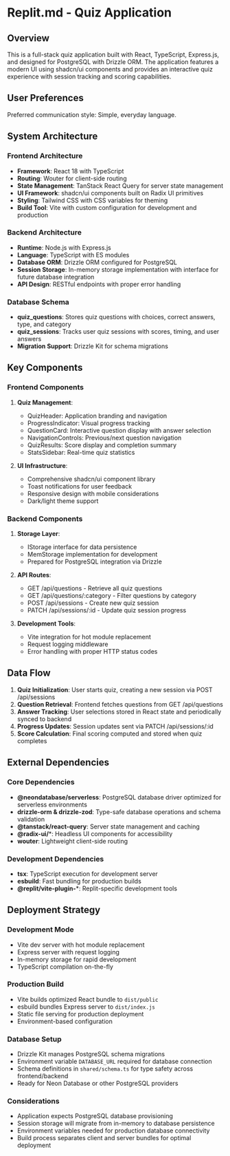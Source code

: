 # Replit.md - Quiz Application

## Overview

This is a full-stack quiz application built with React, TypeScript, Express.js, and designed for PostgreSQL with Drizzle ORM. The application features a modern UI using shadcn/ui components and provides an interactive quiz experience with session tracking and scoring capabilities.

## User Preferences

Preferred communication style: Simple, everyday language.

## System Architecture

### Frontend Architecture
- **Framework**: React 18 with TypeScript
- **Routing**: Wouter for client-side routing
- **State Management**: TanStack React Query for server state management
- **UI Framework**: shadcn/ui components built on Radix UI primitives
- **Styling**: Tailwind CSS with CSS variables for theming
- **Build Tool**: Vite with custom configuration for development and production

### Backend Architecture
- **Runtime**: Node.js with Express.js
- **Language**: TypeScript with ES modules
- **Database ORM**: Drizzle ORM configured for PostgreSQL
- **Session Storage**: In-memory storage implementation with interface for future database integration
- **API Design**: RESTful endpoints with proper error handling

### Database Schema
- **quiz_questions**: Stores quiz questions with choices, correct answers, type, and category
- **quiz_sessions**: Tracks user quiz sessions with scores, timing, and user answers
- **Migration Support**: Drizzle Kit for schema migrations

## Key Components

### Frontend Components
1. **Quiz Management**: 
   - QuizHeader: Application branding and navigation
   - ProgressIndicator: Visual progress tracking
   - QuestionCard: Interactive question display with answer selection
   - NavigationControls: Previous/next question navigation
   - QuizResults: Score display and completion summary
   - StatsSidebar: Real-time quiz statistics

2. **UI Infrastructure**:
   - Comprehensive shadcn/ui component library
   - Toast notifications for user feedback
   - Responsive design with mobile considerations
   - Dark/light theme support

### Backend Components
1. **Storage Layer**: 
   - IStorage interface for data persistence
   - MemStorage implementation for development
   - Prepared for PostgreSQL integration via Drizzle

2. **API Routes**:
   - GET /api/questions - Retrieve all quiz questions
   - GET /api/questions/:category - Filter questions by category
   - POST /api/sessions - Create new quiz session
   - PATCH /api/sessions/:id - Update quiz session progress

3. **Development Tools**:
   - Vite integration for hot module replacement
   - Request logging middleware
   - Error handling with proper HTTP status codes

## Data Flow

1. **Quiz Initialization**: User starts quiz, creating a new session via POST /api/sessions
2. **Question Retrieval**: Frontend fetches questions from GET /api/questions
3. **Answer Tracking**: User selections stored in React state and periodically synced to backend
4. **Progress Updates**: Session updates sent via PATCH /api/sessions/:id
5. **Score Calculation**: Final scoring computed and stored when quiz completes

## External Dependencies

### Core Dependencies
- **@neondatabase/serverless**: PostgreSQL database driver optimized for serverless environments
- **drizzle-orm & drizzle-zod**: Type-safe database operations and schema validation
- **@tanstack/react-query**: Server state management and caching
- **@radix-ui/***: Headless UI components for accessibility
- **wouter**: Lightweight client-side routing

### Development Dependencies
- **tsx**: TypeScript execution for development server
- **esbuild**: Fast bundling for production builds
- **@replit/vite-plugin-***: Replit-specific development tools

## Deployment Strategy

### Development Mode
- Vite dev server with hot module replacement
- Express server with request logging
- In-memory storage for rapid development
- TypeScript compilation on-the-fly

### Production Build
- Vite builds optimized React bundle to `dist/public`
- esbuild bundles Express server to `dist/index.js`
- Static file serving for production deployment
- Environment-based configuration

### Database Setup
- Drizzle Kit manages PostgreSQL schema migrations
- Environment variable `DATABASE_URL` required for database connection
- Schema definitions in `shared/schema.ts` for type safety across frontend/backend
- Ready for Neon Database or other PostgreSQL providers

### Considerations
- Application expects PostgreSQL database provisioning
- Session storage will migrate from in-memory to database persistence
- Environment variables needed for production database connectivity
- Build process separates client and server bundles for optimal deployment